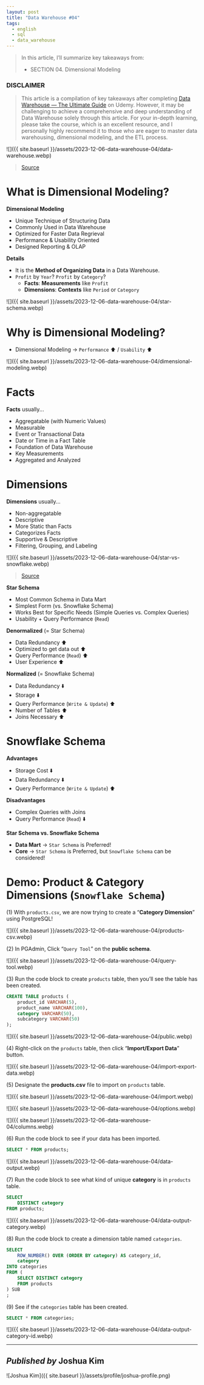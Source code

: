 ```yaml
---
layout: post
title: "Data Warehouse #04"
tags:
  - english
  - sql
  - data_warehouse
---
```


> In this article, I’ll summarize key takeaways from:
> -   SECTION 04. Dimensional Modeling

### DISCLAIMER
> This article is a compilation of key takeaways after completing  [Data Warehouse — The Ultimate Guide](https://www.udemy.com/course/data-warehouse-the-ultimate-guide/)  on Udemy. However, it may be challenging to achieve a comprehensive and deep understanding of Data Warehouse solely through this article. For your in-depth learning, please take the course, which is an excellent resource, and I personally highly recommend it to those who are eager to master data warehousing, dimensional modeling, and the ETL process.

![]({{ site.baseurl }}/assets/2023-12-06-data-warehouse-04/data-warehouse.webp)
> [Source](https://www.udemy.com/course/data-warehouse-the-ultimate-guide/)

# What is Dimensional Modeling?

**Dimensional Modeling**
* Unique Technique of Structuring Data
* Commonly Used in Data Warehouse
* Optimized for Faster Data Regrieval
* Performance & Usability Oriented
* Designed Reporting & OLAP

**Details**
-   It is the  **Method of Organizing Data**  in a Data Warehouse.
-   `Profit`  by  `Year`?  `Profit`  by  `Category`?
	-   **Facts**:  **Measurements**  like  `Profit`
	-   **Dimensions**:  **Contexts**  like  `Period`  or  `Category`

![]({{ site.baseurl }}/assets/2023-12-06-data-warehouse-04/star-schema.webp)

# Why is Dimensional Modeling?

-   Dimensional Modeling → `Performance` ⬆️ / `Usability` ⬆️

![]({{ site.baseurl }}/assets/2023-12-06-data-warehouse-04/dimensional-modeling.webp)

# Facts

**Facts** usually...
* Aggregatable (with Numeric Values)
* Measurable
* Event or Transactional Data
* Date or Time in a Fact Table
* Foundation of Data Warehouse
* Key Measurements
* Aggregated and Analyzed

# Dimensions

**Dimensions** usually...
* Non-aggregatable
* Descriptive
* More Static than Facts
* Categorizes Facts
* Supportive & Descriptive
* Filtering, Grouping, and Labeling

![]({{ site.baseurl }}/assets/2023-12-06-data-warehouse-04/star-vs-snowflake.webp)
> [Source](https://nidhig631.medium.com/star-schema-vs-snowflake-schema-78dc9424a8a2)

**Star Schema**
* Most Common Schema in Data Mart
* Simplest Form (vs. Snowflake Schema)
* Works Best for Specific Needs (Simple Queries vs. Complex Queries)
* Usability + Query Performance (`Read`)

**Denormalized** (= Star Schema)
-   Data Redundancy ⬆️
-   Optimized to get data out ⬆️
-   Query Performance (`Read`) ⬆️
-   User Experience ⬆️

**Normalized** (= Snowflake Schema)
-   Data Redundancy ⬇️
-   Storage ⬇️
-   Query Performance (`Write & Update`) ⬆️
-   Number of Tables ⬆️
-   Joins Necessary ⬆️

# Snowflake Schema

**Advantages**
-   Storage Cost ⬇️
-   Data Redundancy ⬇️
-   Query Performance (`Write & Update`) ⬆️

**Disadvantages**
-   Complex Queries with Joins
-   Query Performance (`Read`) ⬇️

**Star Schema vs. Snowflake Schema**
-   **Data Mart**  →  `Star Schema`  is Preferred!
-   **Core**  →  `Star Schema`  is Preferred, but  `Snowflake Schema`  can be considered!

# Demo: Product & Category Dimensions (`Snowflake Schema`)

(1) With  `products.csv`, we are now trying to create a “**Category Dimension**” using PostgreSQL!

![]({{ site.baseurl }}/assets/2023-12-06-data-warehouse-04/products-csv.webp)

(2) In PGAdmin, Click “`Query Tool`” on the  **public schema**.

![]({{ site.baseurl }}/assets/2023-12-06-data-warehouse-04/query-tool.webp)

(3) Run the code block to create  `products`  table, then you’ll see the table has been created.

```sql
CREATE TABLE products (  
    product_id VARCHAR(5),  
    product_name VARCHAR(100),  
    category VARCHAR(50),  
    subcategory VARCHAR(50)  
);
```

![]({{ site.baseurl }}/assets/2023-12-06-data-warehouse-04/public.webp)

(4) Right-click on the  `products`  table, then click “**Import/Export Data**” button.

![]({{ site.baseurl }}/assets/2023-12-06-data-warehouse-04/import-export-data.webp)

(5) Designate the  **products.csv**  file to import on  `products`  table.

![]({{ site.baseurl }}/assets/2023-12-06-data-warehouse-04/import.webp)

![]({{ site.baseurl }}/assets/2023-12-06-data-warehouse-04/options.webp)

![]({{ site.baseurl }}/assets/2023-12-06-data-warehouse-04/columns.webp)

(6) Run the code block to see if your data has been imported.

```sql
SELECT * FROM products;
```

![]({{ site.baseurl }}/assets/2023-12-06-data-warehouse-04/data-output.webp)

(7) Run the code block to see what kind of unique  **category**  is in  `products`  table.

```sql
SELECT  
    DISTINCT category  
FROM products;
```

![]({{ site.baseurl }}/assets/2023-12-06-data-warehouse-04/data-output-category.webp)

(8) Run the code block to create a dimension table named  `categories`.

```sql
SELECT  
    ROW_NUMBER() OVER (ORDER BY category) AS category_id,  
    category  
INTO categories  
FROM (  
    SELECT DISTINCT category  
    FROM products  
) SUB  
;
```

(9) See if the  `categories`  table has been created.

```sql
SELECT * FROM categories;
```

![]({{ site.baseurl }}/assets/2023-12-06-data-warehouse-04/data-output-category-id.webp)

---

## *Published by* Joshua Kim
![Joshua Kim]({{ site.baseurl }}/assets/profile/joshua-profile.png)